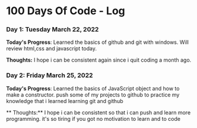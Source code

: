 # 100 Days Of Code - Log


### Day 1: Tuesday March 22, 2022 

**Today's Progress**: Learned the basics of github and git with windows. Will review html,css and javascript today.

**Thoughts:** I hope i can be consistent again since i quit coding a month ago.

### Day 2: Friday March 25, 2022

**Today's Progress**: Learned the basics of JavaScript object and how to make a constructor. push some of my projects to github to practice my knowledge that i learned learning git and github

** Thoughts:** I hope i can be consistent so that i can push and learn more programming. it's so tiring if you got no motivation to learn and to code
